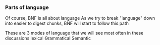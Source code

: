 ### Parts of language

Of course, BNF is all about language
As we try to break "language" down into easier to digest chunks, BNF will start to follow this path

These are 3 modes of language that we will see most often in these discussions
lexical
Grammatical
Semantic
